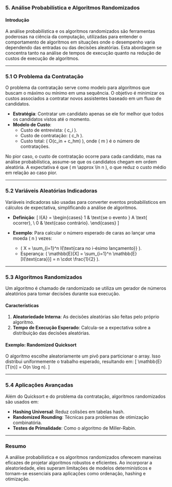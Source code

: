 ### **5. Análise Probabilística e Algoritmos Randomizados**

#### **Introdução**
A análise probabilística e os algoritmos randomizados são ferramentas poderosas na ciência da computação, utilizadas para entender o comportamento de algoritmos em situações onde o desempenho varia dependendo das entradas ou das decisões aleatórias. Esta abordagem se concentra tanto na análise de tempos de execução quanto na redução de custos de execução de algoritmos.

---

### **5.1 O Problema da Contratação**
O problema da contratação serve como modelo para algoritmos que buscam o máximo ou mínimo em uma sequência. O objetivo é minimizar os custos associados a contratar novos assistentes baseado em um fluxo de candidatos.

- **Estratégia**: Contratar um candidato apenas se ele for melhor que todos os candidatos vistos até o momento.
- **Modelo de Custo**:
  - Custo de entrevista: \( c_i \).
  - Custo de contratação: \( c_h \).
  - Custo total: \( O(c_in + c_hm) \), onde \( m \) é o número de contratações.
  
No pior caso, o custo de contratação ocorre para cada candidato, mas na análise probabilística, assume-se que os candidatos chegam em ordem aleatória. A expectativa é que \( m \approx \ln n \), o que reduz o custo médio em relação ao caso pior.

---

### **5.2 Variáveis Aleatórias Indicadoras**
Variáveis indicadoras são usadas para converter eventos probabilísticos em cálculos de expectativa, simplificando a análise de algoritmos.

- **Definição**:
  \[
  I\{A\} = 
  \begin{cases} 
  1 & \text{se o evento } A \text{ ocorrer}, \\ 
  0 & \text{caso contrário}.
  \end{cases}
  \]

- **Exemplo**: Para calcular o número esperado de caras ao lançar uma moeda \( n \) vezes:
  - \( X = \sum_{i=1}^n I\{\text{cara no i-ésimo lançamento}\} \).
  - Esperança: \( \mathbb{E}[X] = \sum_{i=1}^n \mathbb{E}[I\{\text{cara}\}] = n \cdot \frac{1}{2} \).

---

### **5.3 Algoritmos Randomizados**
Um algoritmo é chamado de randomizado se utiliza um gerador de números aleatórios para tomar decisões durante sua execução. 

#### **Características**
1. **Aleatoriedade Interna**: As decisões aleatórias são feitas pelo próprio algoritmo.
2. **Tempo de Execução Esperado**: Calcula-se a expectativa sobre a distribuição das decisões aleatórias.

#### **Exemplo: Randomized Quicksort**
O algoritmo escolhe aleatoriamente um pivô para particionar o array. Isso distribui uniformemente o trabalho esperado, resultando em:
\[
\mathbb{E}[T(n)] = O(n \log n).
\]

---

### **5.4 Aplicações Avançadas**
Além do Quicksort e do problema da contratação, algoritmos randomizados são usados em:
- **Hashing Universal**: Reduz colisões em tabelas hash.
- **Randomized Rounding**: Técnicas para problemas de otimização combinatória.
- **Testes de Primalidade**: Como o algoritmo de Miller-Rabin.

---

### **Resumo**
A análise probabilística e os algoritmos randomizados oferecem maneiras eficazes de projetar algoritmos robustos e eficientes. Ao incorporar a aleatoriedade, eles superam limitações de modelos determinísticos e tornam-se essenciais para aplicações como ordenação, hashing e otimização.